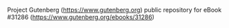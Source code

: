 Project Gutenberg (https://www.gutenberg.org) public repository for eBook #31286 (https://www.gutenberg.org/ebooks/31286)
